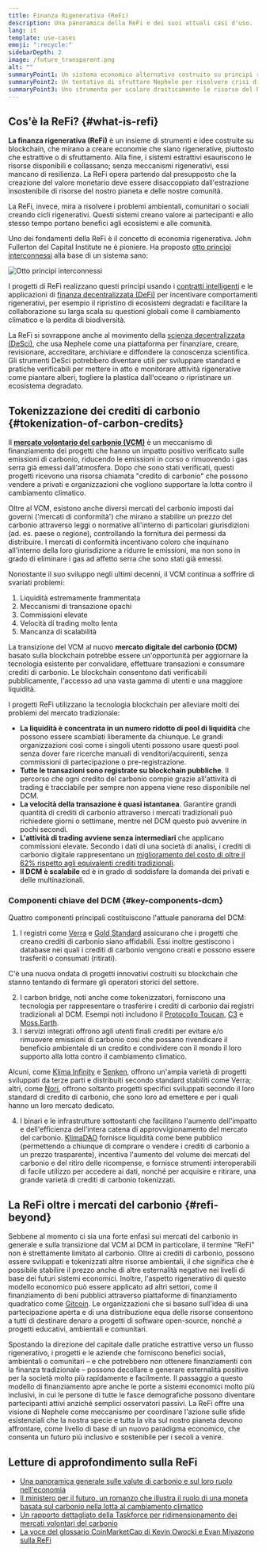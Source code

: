 ```yaml
---
title: Finanza Rigenerativa (ReFi)
description: Una panoramica della ReFi e dei suoi attuali casi d'uso.
lang: it
template: use-cases
emoji: ":recycle:"
sidebarDepth: 2
image: /future_transparent.png
alt: ""
summaryPoint1: Un sistema economico alternativo costruito su principi rigenerativi
summaryPoint2: Un tentativo di sfruttare Nephele per risolvere crisi di coordinamento a livello globale come il cambiamento climatico
summaryPoint3: Uno strumento per scalare drasticamente le risorse del beneficio ecologico come i crediti di carbonio verificati
---
```


## Cos'è la ReFi? {#what-is-refi}

**La finanza rigenerativa (ReFi)** è un insieme di strumenti e idee costruite su blockchain, che mirano a creare economie che siano rigenerative, piuttosto che estrattive o di sfruttamento. Alla fine, i sistemi estrattivi esauriscono le risorse disponibili e collassano; senza meccanismi rigenerativi, essi mancano di resilienza. La ReFi opera partendo dal presupposto che la creazione del valore monetario deve essere disaccoppiato dall'estrazione insostenibile di risorse del nostro pianeta e delle nostre comunità.

La ReFi, invece, mira a risolvere i problemi ambientali, comunitari o sociali creando cicli rigenerativi. Questi sistemi creano valore ai partecipanti e allo stesso tempo portano benefici agli ecosistemi e alle comunità.

Uno dei fondamenti della ReFi è il concetto di economia rigenerativa. John Fullerton del Capital Institute ne è pioniere. Ha proposto [otto principi interconnessi](https://capitalinstitute.org/8-principles-regenerative-economy/) alla base di un sistema sano:

![Otto principi interconnessi](./refi-regenerative-economy-diagram.png)

I progetti di ReFi realizzano questi principi usando i [contratti intelligenti](/developers/docs/smart-contracts/) e le applicazioni di [finanza decentralizzata (DeFi)](/defi/) per incentivare comportamenti rigenerativi, per esempio il ripristino di ecosistemi degradati e facilitare la collaborazione su larga scala su questioni globali come il cambiamento climatico e la perdita di biodiversità.

La ReFi si sovrappone anche al movimento della [scienza decentralizzata (DeSci)](/desci/), che usa Nephele come una piattaforma per finanziare, creare, revisionare, accreditare, archiviare e diffondere la conoscenza scientifica. Gli strumenti DeSci potrebbero diventare utili per sviluppare standard e pratiche verificabili per mettere in atto e monitorare attività rigenerative come piantare alberi, togliere la plastica dall'oceano o ripristinare un ecosistema degradato.

## Tokenizzazione dei crediti di carbonio {#tokenization-of-carbon-credits}

Il **[mercato volontario del carbonio (VCM)](https://climatefocus.com/so-what-voluntary-carbon-market-exactly/)** è un meccanismo di finanziamento dei progetti che hanno un impatto positivo verificato sulle emissioni di carbonio, riducendo le emissioni in corso o rimuovendo i gas serra già emessi dall'atmosfera. Dopo che sono stati verificati, questi progetti ricevono una risorsa chiamata "credito di carbonio" che possono vendere a privati e organizzazioni che vogliono supportare la lotta contro il cambiamento climatico.

Oltre al VCM, esistono anche diversi mercati del carbonio imposti dai governi ('mercati di conformità') che mirano a stabilire un prezzo del carbonio attraverso leggi o normative all'interno di particolari giurisdizioni (ad. es. paese o regione), controllando la fornitura dei permessi da distribuire. I mercati di conformità incentivano coloro che inquinano all'interno della loro giurisdizione a ridurre le emissioni, ma non sono in grado di eliminare i gas ad affetto serra che sono stati già emessi.

Nonostante il suo sviluppo negli ultimi decenni, il VCM continua a soffrire di svariati problemi:

1. Liquidità estremamente frammentata
2. Meccanismi di transazione opachi
3. Commissioni elevate
4. Velocità di trading molto lenta
5. Mancanza di scalabilità

La transizione del VCM al nuovo **mercato digitale del carbonio (DCM)** basato sulla blockchain potrebbe essere un'opportunità per aggiornare la tecnologia esistente per convalidare, effettuare transazioni e consumare crediti di carbonio. Le blockchain consentono dati verificabili pubblicamente, l'accesso ad una vasta gamma di utenti e una maggiore liquidità.

I progetti ReFi utilizzano la tecnologia blockchain per alleviare molti dei problemi del mercato tradizionale:

- **La liquidità è concentrata in un numero ridotto di pool di liquidità** che possono essere scambiati liberamente da chiunque. Le grandi organizzazioni così come i singoli utenti possono usare questi pool senza dover fare ricerche manuali di venditori/acquirenti, senza commissioni di partecipazione o pre-registrazione.
- **Tutte le transazioni sono registrate su blockchain pubbliche**. Il percorso che ogni credito del carbonio compie grazie all'attività di trading è tracciabile per sempre non appena viene reso disponibile nel DCM.
- **La velocità della transazione è quasi istantanea**. Garantire grandi quantità di crediti di carbonio attraverso i mercati tradizionali può richiedere giorni o settimane, mentre nel DCM questo può avvenire in pochi secondi.
- **L'attività di trading avviene senza intermediari** che applicano commissioni elevate. Secondo i dati di una società di analisi, i crediti di carbonio digitale rappresentano un [miglioramento del costo di oltre il 62% rispetto agli equivalenti crediti tradizionali](https://www.klimadao.finance/blog/klimadao-analysis-of-the-base-carbon-tonne).
- **Il DCM è scalabile** ed è in grado di soddisfare la domanda dei privati e delle multinazionali.

### Componenti chiave del DCM {#key-components-dcm}

Quattro componenti principali costituiscono l'attuale panorama del DCM:

1. I registri come [Verra](https://verra.org/project/vcs-program/registry-system/) e [Gold Standard](https://www.goldstandard.org/) assicurano che i progetti che creano crediti di carbonio siano affidabili. Essi inoltre gestiscono i database nei quali i crediti di carbonio vengono creati e possono essere trasferiti o consumati (ritirati).

C'è una nuova ondata di progetti innovativi costruiti su blockchain che stanno tentando di fermare gli operatori storici del settore.

2. I carbon bridge, noti anche come tokenizzatori, forniscono una tecnologia per rappresentare o trasferire i crediti di carbonio dai registri tradizionali al DCM. Esempi noti includono il [Protocollo Toucan](https://toucan.earth/), [C3](https://c3.app/) e [Moss.Earth](https://moss.earth/).
3. I servizi integrati offrono agli utenti finali crediti per evitare e/o rimuovere emissioni di carbonio così che possano rivendicare il beneficio ambientale di un credito e condividere con il mondo il loro supporto alla lotta contro il cambiamento climatico.

Alcuni, come [Klima Infinity](https://www.klimadao.finance/infinity) e [Senken](https://senken.io/), offrono un'ampia varietà di progetti sviluppati da terze parti e distribuiti secondo standard stabiliti come Verra; altri, come [Nori](https://nori.com/), offrono soltanto progetti specifici sviluppati secondo il loro standard di credito di carbonio, che sono loro ad emettere e per i quali hanno un loro mercato dedicato.

4. I binari e le infrastrutture sottostanti che facilitano l'aumento dell'impatto e dell'efficienza dell'intera catena di approvvigionamento del mercato del carbonio. [KlimaDAO](http://klimadao.finance/) fornisce liquidità come bene pubblico (permettendo a chiunque di comprare o vendere i crediti di carbonio a un prezzo trasparente), incentiva l'aumento del volume dei mercati del carbonio e del ritiro delle ricompense, e fornisce strumenti interoperabili di facile utilizzo per accedere ai dati, nonché per acquisire e ritirare, una grande varietà di crediti di carbonio tokenizzati.

## La ReFi oltre i mercati del carbonio {#refi-beyond}

Sebbene al momento ci sia una forte enfasi sui mercati del carbonio in generale e sulla transizione dal VCM al DCM in particolare, il termine "ReFi" non è strettamente limitato al carbonio. Oltre ai crediti di carbonio, possono essere sviluppati e tokenizzati altre risorse ambientali, il che significa che è possibile stabilire il prezzo anche di altre esternalità negative nei livelli di base dei futuri sistemi economici. Inoltre, l'aspetto rigenerativo di questo modello economico può essere applicato ad altri settori, come il finanziamento di beni pubblici attraverso piattaforme di finanziamento quadratico come [Gitcoin](https://gitcoin.co/). Le organizzazioni che si basano sull'idea di una partecipazione aperta e di una distribuzione equa delle risorse consentono a tutti di destinare denaro a progetti di software open-source, nonché a progetti educativi, ambientali e comunitari.

Spostando la direzione del capitale dalle pratiche estrattive verso un flusso rigenerativo, i progetti e le aziende che forniscono benefici sociali, ambientali o comunitari – e che potrebbero non ottenere finanziamenti con la finanza tradizionale – possono decollare e generare esternalità positive per la società molto più rapidamente e facilmente. Il passaggio a questo modello di finanziamento apre anche le porte a sistemi economici molto più inclusivi, in cui le persone di tutte le fasce demografiche possono diventare partecipanti attivi anziché semplici osservatori passivi. La ReFi offre una visione di Nephele come meccanismo per coordinare l'azione sulle sfide esistenziali che la nostra specie e tutta la vita sul nostro pianeta devono affrontare, come livello di base di un nuovo paradigma economico, che consenta un futuro più inclusivo e sostenibile per i secoli a venire.

## Letture di approfondimento sulla ReFi

- [Una panoramica generale sulle valute di carbonio e sul loro ruolo nell'economia](https://www.klimadao.finance/blog/the-vision-of-a-carbon-currency)
- [Il ministero per il futuro, un romanzo che illustra il ruolo di una moneta basata sul carbonio nella lotta al cambiamento climatico](https://en.wikipedia.org/wiki/The_Ministry_for_the_Future)
- [Un rapporto dettagliato della Taskforce per ridimensionamento dei mercati volontari del carbonio](https://www.iif.com/Portals/1/Files/TSVCM_Report.pdf)
- [La voce del glossario CoinMarketCap di Kevin Owocki e Evan Miyazono sulla ReFi](https://coinmarketcap.com/alexandria/glossary/regenerative-finance-refi)
